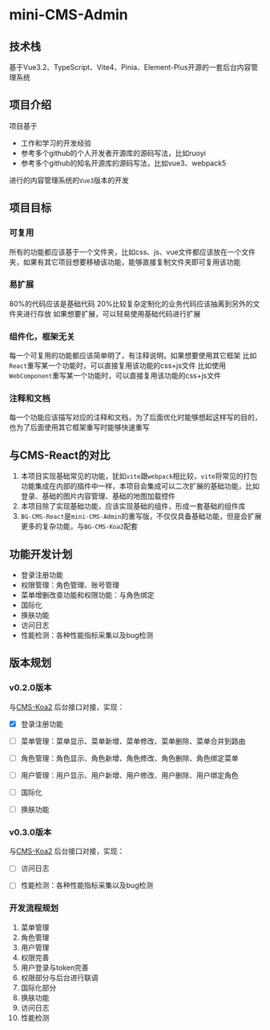 # mini-CMS-Admin

## 技术栈

基于Vue3.2、TypeScript、Vite4、Pinia、Element-Plus开源的一套后台内容管理系统

## 项目介绍
项目基于
- 工作和学习的开发经验
- 参考多个github的个人开发者开源库的源码写法，比如ruoyi
- 参考多个github的知名开源库的源码写法，比如vue3、webpack5

进行的内容管理系统的`Vue3`版本的开发

## 项目目标

### 可复用
所有的功能都应该基于一个文件夹，比如css、js、vue文件都应该放在一个文件夹，如果有其它项目想要移植该功能，能够直接复制文件夹即可复用该功能

### 易扩展
80%的代码应该是基础代码
20%比较复杂定制化的业务代码应该抽离到另外的文件夹进行存放
如果想要扩展，可以轻易使用基础代码进行扩展

### 组件化，框架无关
每一个可复用的功能都应该简单明了，有注释说明，如果想要使用其它框架
比如`React`重写某一个功能时，可以直接复用该功能的css+js文件
比如使用`WebComponent`重写某一个功能时，可以直接复用该功能的css+js文件

### 注释和文档
每一个功能应该描写对应的注释和文档，为了后面优化时能够想起这样写的目的，也为了后面使用其它框架重写时能够快速重写


## 与CMS-React的对比
1. 本项目实现基础常见的功能，犹如`vite`跟`webpack`相比较，`vite`将常见的打包功能集成在内部的插件中一样，本项目会集成可以二次扩展的基础功能，比如登录、基础的图片内容管理、基础的地图加载控件
2. 本项目除了实现基础功能，应该实现基础的组件，形成一套基础的组件库
3. `BG-CMS-React`是`mini-CMS-Admin`的重写版，不仅仅具备基础功能，但是会扩展更多的复杂功能，与`BG-CMS-Koa2`配套

## 功能开发计划

- 登录注册功能
- 权限管理：角色管理、账号管理
- 菜单增删改查功能和权限功能：与角色绑定
- 国际化
- 换肤功能
- 访问日志
- 性能检测：各种性能指标采集以及bug检测


## 版本规划

### v0.2.0版本

与[CMS-Koa2](https://github.com/wbccb/BG-CMS-Koa2) 后台接口对接，实现：

- [x] 登录注册功能
- [ ] 菜单管理：菜单显示、菜单新增、菜单修改、菜单删除、菜单合并到路由
- [ ] 角色管理：角色显示、角色新增、角色修改、角色删除、角色绑定菜单
- [ ] 用户管理：用户显示、用户新增、用户修改、用户删除、用户绑定角色
- [ ] 国际化
- [ ] 换肤功能



### v0.3.0版本

与[CMS-Koa2](https://github.com/wbccb/BG-CMS-Koa2) 后台接口对接，实现：

- [ ] 访问日志
- [ ] 性能检测：各种性能指标采集以及bug检测


### 开发流程规划

1. 菜单管理
2. 角色管理
3. 用户管理
4. 权限完善
5. 用户登录与token完善
6. 权限部分与后台进行联调
7. 国际化部分
8. 换肤功能
9. 访问日志
10. 性能检测
